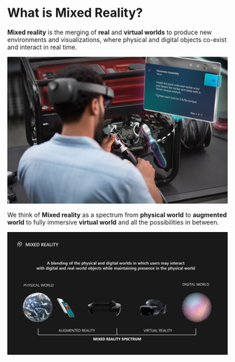 # What is Mixed Reality?

**Mixed reality** is the merging of **real** and **virtual worlds** to produce new environments and visualizations, where physical and digital objects co-exist and interact in real time.

![Mixed Reality Experiences](../../../.gitbook/assets/hololens2_guides.jpg)

We think of **Mixed reality** as a spectrum from **physical world** to **augmented world** to fully immersive **virtual world** and all the possibilities in between.

![Mixed Reality Spectrum](../../../.gitbook/assets/mrspectrum.png)

